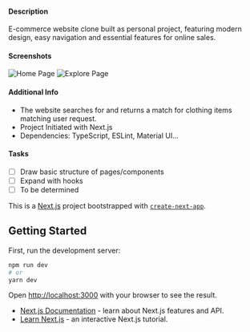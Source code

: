 
#### Description
E-commerce website clone built as personal project, featuring modern design, easy navigation and essential features for online sales.

#### Screenshots
![Home Page](https://i.ibb.co/f2RXz7W/Screenshot-2023-01-24-114616.jpg)
![Explore Page](https://i.ibb.co/ZWN9tkQ/explore.jpg)

#### Additional Info
- The website searches for and returns a match for clothing items matching user request.
- Project Initiated with Next.js
- Dependencies: TypeScript, ESLint, Material UI...


#### Tasks
- [ ] Draw basic structure of pages/components
- [ ] Expand with hooks
- [ ] To be determined

This is a [Next.js](https://nextjs.org/) project bootstrapped with [`create-next-app`](https://github.com/vercel/next.js/tree/canary/packages/create-next-app).

## Getting Started

First, run the development server:

```bash
npm run dev
# or
yarn dev
```

Open [http://localhost:3000](http://localhost:3000) with your browser to see the result.

- [Next.js Documentation](https://nextjs.org/docs) - learn about Next.js features and API.
- [Learn Next.js](https://nextjs.org/learn) - an interactive Next.js tutorial.

